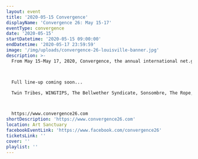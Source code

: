 ```yaml
---
layout: event
title: '2020-05-15 Convergence'
displayName: 'Convergence 26: May 15-17'
eventType: convergence
date: '2020-05-15'
startDatetime: '2020-05-15 09:00:00'
endDatetime: '2020-05-17 23:59:59'
image: '/img/uploads/convergence-26-louisville-banner.jpg'
description: >-
  From May 15-May 17, 2020, Convergence, the annual international net.goth festival, finally lands in Louisville, KY.



  Full line-up coming soon...

  Twin Tribes, WINGTIPS, The Bellwether Syndicate, Sonsombre, The Rope, Xorcist, The Kentucky Vampires, Scary Black, Vyva Melinkolya, and more to be announced.



  https://www.convergence26.com
shortDescription: 'https://www.convergence26.com'
location: Art Sanctuary
facebookEventLink: 'https://www.facebook.com/convergence26'
ticketsLink: ''
cover: ''
playlist: ''
---
```

